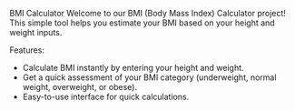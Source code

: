 BMI Calculator
Welcome to our BMI (Body Mass Index) Calculator project! 
This simple tool helps you estimate your BMI based on your height and weight inputs.

Features:
* Calculate BMI instantly by entering your height and weight.
* Get a quick assessment of your BMI category (underweight, normal weight, overweight, or obese).
* Easy-to-use interface for quick calculations.

  

  

